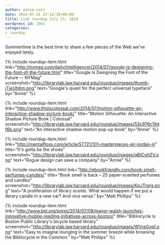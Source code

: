 ```yaml
---
author: annie-cain
date: 2014-07-21 15:14:28+00:00
title: Link roundup July 21, 2014
wordpress_id: 1941
categories:
- roundup
---
```


Summertime is the best time to share a few pieces of the Web we've enjoyed lately.

{% include roundup-item.html
  link="http://nymag.com/daily/intelligencer/2014/07/google-is-designing-the-font-of-the-future.html"
  title="Google Is Designing the Font of the Future -- NYMag"
  screenshot="http://librarylab.law.harvard.edu/roundup/images/thumb-jTieUhKm.png"
  text="Google's quest for the perfect universal typeface"
  by="Annie"
%}

{% include roundup-item.html
  link="http://www.thisiscolossal.com/2014/07/motion-silhouette-an-interactive-shadow-picture-book/"
  title="Motion Silhouette: An Interactive Shadow Picture Book | Colossal"
  screenshot="http://librarylab.law.harvard.edu/roundup/images/53c976c19df6b.png"
  text="An interactive shadow motion pop-up book"
  by="Annie"
%}

{% include roundup-item.html
  link="http://mentalfloss.com/article/57721/101-masterpieces-air-jordan-iii"
  title="It's gotta be the shoes"
  screenshot="http://librarylab.law.harvard.edu/roundup/images/qBtCohZV.png"
  text="Rogue design can save a company"
  by="Annie"
%}

{% include roundup-item.html
  link="http://ebookfriendly.com/book-smell-perfumes-candles/"
  title="Book smell is back – 25 paper-scented perfumes and candles"
  screenshot="http://librarylab.law.harvard.edu/roundup/images/KpJTrgrg.png"
  text="A proliferation of library scents. What would happen if we put a library candle in a new car? And vice versa."
  by="Matt Phillips"
%}

{% include roundup-item.html
  link="http://www.bpl.org/press/2014/07/08/mayor-walsh-launches-innovative-mobile-reading-initiatives-across-boston/"
  title="Bibliocycle is Boston Public Library's bicycle based library"
  screenshot="http://librarylab.law.harvard.edu/roundup/images/WVreGypf.png"
  text="Easy to imagine lounging in the summer breeze while browsing the Bibliocycle in the Common."
  by="Matt Phillips"
%}
